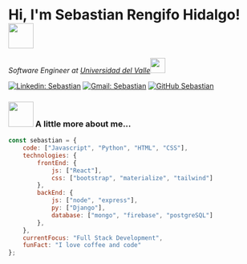 <h1> Hi, I'm Sebastian Rengifo Hidalgo! <img src="https://media.giphy.com/media/mGcNjsfWAjY5AEZNw6/giphy.gif" width="50"></h1>

<p><em>Software Engineer at <a href="https://www.univalle.edu.co/">Universidad del Valle</a><img src="https://media.giphy.com/media/fYSnHlufseco8Fh93Z/giphy.gif" width="30"></em></p>

[![Linkedin: Sebastian](https://img.shields.io/badge/-Linkedin-blue?style=flat-square&logo=Linkedin&logoColor=white&link=https://www.linkedin.com/in/sebastian-rengifo-hidalgo-6368942b9/)](https://www.linkedin.com/in/sebastian-rengifo-hidalgo-6368942b9/)
[![Gmail: Sebastian](https://img.shields.io/badge/-Gmail-red?style=flat-square&logo=Gmail&logoColor=white)](mailto:sebastianrengifohidalgo@gmail.com)
[![GitHub Sebastian](https://img.shields.io/github/followers/sebasrh7?label=follow&style=social)](https://github.com/sebasrh7)


### <img src="https://media.giphy.com/media/VgCDAzcKvsR6OM0uWg/giphy.gif" width="50"> A little more about me...  

````js
const sebastian = {
    code: ["Javascript", "Python", "HTML", "CSS"],
    technologies: {
        frontEnd: {
            js: ["React"],
            css: ["bootstrap", "materialize", "tailwind"]
        },
        backEnd: {
            js: ["node", "express"],
            py: ["Django"],
            database: ["mongo", "firebase", "postgreSQL"]
        },
    },
    currentFocus: "Full Stack Development",
    funFact: "I love coffee and code"
};
````
